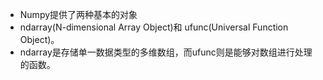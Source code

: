 
- Numpy提供了两种基本的对象
- ndarray(N-dimensional Array Object)和 ufunc(Universal Function Object)。
- ndarray是存储单一数据类型的多维数组，而ufunc则是能够对数组进行处理的函数。